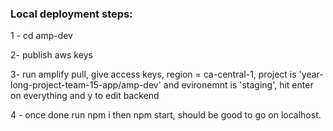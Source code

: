 ### Local deployment steps:

1 - cd amp-dev 

2- publish aws keys

3- run amplify pull, give access keys, region = ca-central-1, project is 'year-long-project-team-15-app/amp-dev' and evironemnt is 'staging', hit enter on everything and y to edit backend

4 - once done run npm i then npm start, should be good to go on localhost. 
